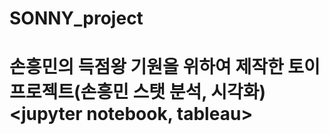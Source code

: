 # SONNY_project
손흥민의 득점왕 기원을 위하여 제작한 토이 프로젝트(손흥민 스탯 분석, 시각화)<jupyter notebook, tableau>
=============
